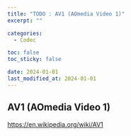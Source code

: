 ```yaml
---
title: "TODO : AV1 (AOmedia Video 1)"
excerpt: ""

categories:
  - Codec

toc: false
toc_sticky: false

date: 2024-01-01
last_modified_at: 2024-01-01
---
```


## AV1 (AOmedia Video 1)
https://en.wikipedia.org/wiki/AV1